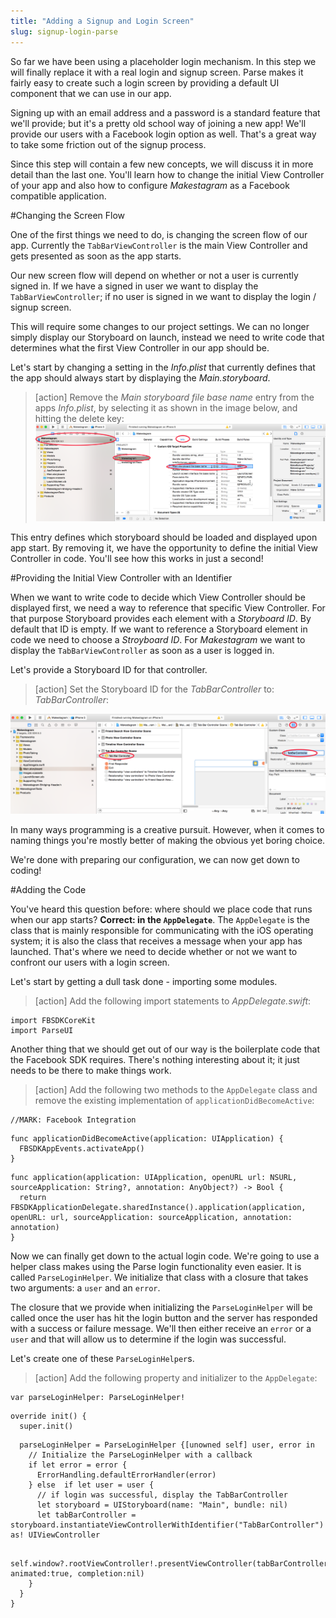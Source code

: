 ```yaml
---
title: "Adding a Signup and Login Screen"
slug: signup-login-parse
---
```


So far we have been using a placeholder login mechanism. In this step we will finally replace it with a real login and signup screen. Parse makes it fairly easy to create such a login screen by providing a default UI component that we can use in our app.

Signing up with an email address and a password is a standard feature that we'll provide; but it's a pretty old school way of joining a new app! We'll provide our users with a Facebook login option as well. That's a great way to take some friction out of the signup process.

Since this step will contain a few new concepts, we will discuss it in more detail than the last one. You'll learn how to change the initial View Controller of your app and also how to configure _Makestagram_ as a Facebook compatible application.

#Changing the Screen Flow

One of the first things we need to do, is changing the screen flow of our app. Currently the `TabBarViewController` is the main View Controller and gets presented as soon as the app starts.

Our new screen flow will depend on whether or not a user is currently signed in. If we have a signed in user we want to display the `TabBarViewController`; if no user is signed in we want to display the login / signup screen.

This will require some changes to our project settings. We can no longer simply display our Storyboard on launch, instead we need to write code that determines what the first View Controller in our app should be.

Let's start by changing a setting in the _Info.plist_ that currently defines that the app should always start by displaying the _Main.storyboard_.

> [action]
Remove the _Main storyboard file base name_ entry from the apps _Info.plist_, by selecting it as shown in the image below, and hitting the delete key:
![image](remove_main_storyboard.png)

This entry defines which storyboard should be loaded and displayed upon app start. By removing it, we have the opportunity to define the initial View Controller in code. You'll see how this works in just a second!

#Providing the Initial View Controller with an Identifier

When we want to write code to decide which View Controller should be displayed first, we need a way to reference that specific View Controller. For that purpose Storyboard provides each element with a _Storyboard ID_. By default that ID is empty. If we want to reference a Storyboard element in code we need to choose a _Stroyboard ID_. For _Makestagram_ we want to display the `TabBarViewController` as soon as a user is logged in.

Let's provide a Storyboard ID for that controller.

> [action]
> Set the Storyboard ID for the _TabBarController_ to: _TabBarController_:
>
![image](storyboard_id.png)

In many ways programming is a creative pursuit. However, when it comes to naming things you're mostly better of making the obvious yet boring choice.

We're done with preparing our configuration, we can now get down to coding!

#Adding the Code

You've heard this question before: where should we place code that runs when our app starts?
**Correct: in the `AppDelegate`**. The `AppDelegate` is the class that is mainly responsible for communicating with the iOS operating system; it is also the class that receives a message when your app has launched. That's where we need to decide whether or not we want to confront our users with a login screen.

Let's start by getting a dull task done - importing some modules.

> [action]
> Add the following import statements to _AppDelegate.swift_:
>
    import FBSDKCoreKit
    import ParseUI


Another thing that we should get out of our way is the boilerplate code that the Facebook SDK requires. There's nothing interesting about it; it just needs to be there to make things work.

> [action]
> Add the following two methods to the `AppDelegate` class and remove the existing implementation of `applicationDidBecomeActive`:
>
    //MARK: Facebook Integration
>
    func applicationDidBecomeActive(application: UIApplication) {
      FBSDKAppEvents.activateApp()
    }
>
    func application(application: UIApplication, openURL url: NSURL, sourceApplication: String?, annotation: AnyObject?) -> Bool {
      return FBSDKApplicationDelegate.sharedInstance().application(application, openURL: url, sourceApplication: sourceApplication, annotation: annotation)
    }

Now we can finally get down to the actual login code. We're going to use a helper class makes using the Parse login functionality even easier. It is called `ParseLoginHelper`. We initialize that class with a closure that takes two arguments: a `user` and an `error`.

The closure that we provide when initializing the `ParseLoginHelper` will be called once the user has hit the login button and the server has responded with a success or failure message. We'll then either receive an `error` or a `user` and that will allow us to determine if the login was successful.

Let's create one of these `ParseLoginHelper`s.

> [action]
> Add the following property and initializer to the `AppDelegate`:
>
    var parseLoginHelper: ParseLoginHelper!
>
    override init() {
      super.init()
>
      parseLoginHelper = ParseLoginHelper {[unowned self] user, error in
        // Initialize the ParseLoginHelper with a callback
        if let error = error {
          ErrorHandling.defaultErrorHandler(error)
        } else  if let user = user {
          // if login was successful, display the TabBarController
          let storyboard = UIStoryboard(name: "Main", bundle: nil)
          let tabBarController = storyboard.instantiateViewControllerWithIdentifier("TabBarController") as! UIViewController
>
          self.window?.rootViewController!.presentViewController(tabBarController, animated:true, completion:nil)
        }
      }
    }
